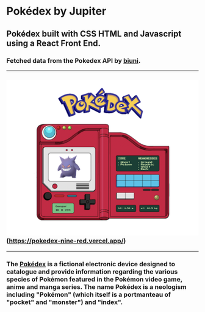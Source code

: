 # Pokédex by Jupiter

## Pokédex built with CSS HTML and Javascript using a React Front End.
### Fetched data from the Pokedex API by [biuni](https://github.com/Biuni/PokemonGO-Pokedex).

---

### <img width="900px" src="public/images/screenshot.png"/>(https://pokedex-nine-red.vercel.app/)

---

### The [Pokédex](https://www.pokemon.com/us/pokedex/) is a fictional electronic device designed to catalogue and provide information regarding the various species of Pokémon featured in the Pokémon video game, anime and manga series. The name Pokédex is a neologism including "Pokémon" (which itself is a portmanteau of "pocket" and "monster") and "index".